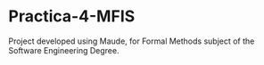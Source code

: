# Practica-4-MFIS
Project developed using Maude, for Formal Methods subject of the Software Engineering Degree.
